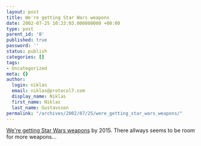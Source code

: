```yaml
---
layout: post
title: We're getting Star Wars weapons
date: 2002-07-25 10:23:03.000000000 +00:00
type: post
parent_id: '0'
published: true
password: ''
status: publish
categories: []
tags:
- Uncategorized
meta: {}
author:
  login: niklas
  email: niklas@protocol7.com
  display_name: Niklas
  first_name: Niklas
  last_name: Gustavsson
permalink: "/archives/2002/07/25/were_getting_star_wars_weapons/"
---
```

[We're getting Star Wars weapons](http://www.newscientist.com/news/news.jsp?id=ns99992585) by 2015. There allways seems to be room for more weapons...

